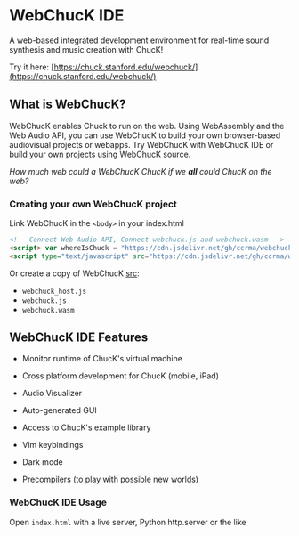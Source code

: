 # WebChucK IDE

A web-based integrated development environment for real-time sound synthesis and music creation with ChucK!

Try it here: [https://chuck.stanford.edu/webchuck/](https://chuck.stanford.edu/webchuck/)

## What is WebChucK?

WebChucK enables Chuck to run on the web. Using WebAssembly and the Web Audio API, you can use WebChucK to build your own browser-based audiovisual projects or webapps. Try WebChucK with WebChucK IDE or build your own projects using WebChucK source. 

*How much web could a WebChucK ChucK if we **all** could ChucK on the web?*

### Creating your own WebChucK project

Link WebChucK in the `<body>` in your index.html

```html
<!-- Connect Web Audio API, Connect webchuck.js and webchuck.wasm -->
<script> var whereIsChuck = "https://cdn.jsdelivr.net/gh/ccrma/webchuck/src"; </script>
<script type="text/javascript" src="https://cdn.jsdelivr.net/gh/ccrma/webchuck/src/webchuck_host.js"></script>
```

Or create a copy of WebChucK [src](./src/):

- `webchuck_host.js`
- `webchuck.js`
- `webchuck.wasm`

## WebChucK IDE Features

- Monitor runtime of ChucK's virtual machine

- Cross platform development for ChucK (mobile, iPad)

- Audio Visualizer

- Auto-generated GUI

- Access to ChucK's example library

- Vim keybindings

- Dark mode

- Precompilers (to play with possible new worlds)

### WebChucK IDE Usage

Open `index.html` with a live server, Python http.server or the like

